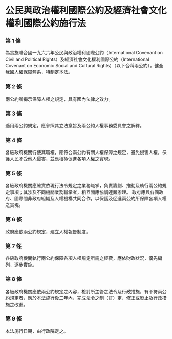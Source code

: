 # 公民與政治權利國際公約及經濟社會文化權利國際公約施行法

### 第 1 條

為實施聯合國一九六六年公民與政治權利國際公約（International Covenant on Civil and Political Rights）及經濟社會文化權利國際公約（International Covenant on Economic Social and Cultural Rights）（以下合稱兩公約），健全我國人權保障體系，特制定本法。

### 第 2 條

兩公約所揭示保障人權之規定，具有國內法律之效力。

### 第 3 條

適用兩公約規定，應參照其立法意旨及兩公約人權事務委員會之解釋。

### 第 4 條

各級政府機關行使其職權，應符合兩公約有關人權保障之規定，避免侵害人權，保護人民不受他人侵害，並應積極促進各項人權之實現。

### 第 5 條

各級政府機關應確實依現行法令規定之業務職掌，負責籌劃、推動及執行兩公約規定事項；其涉及不同機關業務職掌者，相互間應協調連繫辦理。
政府應與各國政府、國際間非政府組織及人權機構共同合作，以保護及促進兩公約所保障各項人權之實現。

### 第 6 條

政府應依兩公約規定，建立人權報告制度。

### 第 7 條

各級政府機關執行兩公約保障各項人權規定所需之經費，應依財政狀況，優先編列，逐步實施。

### 第 8 條

各級政府機關應依兩公約規定之內容，檢討所主管之法令及行政措施，有不符兩公約規定者，應於本法施行後二年內，完成法令之制（訂）定、修正或廢止及行政措施之改進。

### 第 9 條

本法施行日期，由行政院定之。
